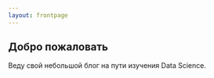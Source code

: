 ```yaml
---
layout: frontpage
---
```


## Добро пожаловать

Веду свой небольшой блог на пути изучения Data Science.

